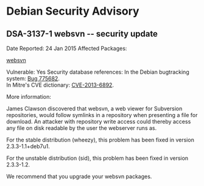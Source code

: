 
Debian Security Advisory
========================


DSA-3137-1 websvn -- security update
------------------------------------



Date Reported:
24 Jan 2015
Affected Packages:

[websvn](https://packages.debian.org/src:websvn)

Vulnerable:
Yes
Security database references:
In the Debian bugtracking system: [Bug 775682](https://bugs.debian.org/cgi-bin/bugreport.cgi?bug=775682).  
In Mitre's CVE dictionary: [CVE-2013-6892](https://security-tracker.debian.org/tracker/CVE-2013-6892).  

More information:

James Clawson discovered that websvn, a web viewer for Subversion
repositories, would follow symlinks in a repository when presenting a
file for download. An attacker with repository write access could
thereby access any file on disk readable by the user the webserver
runs as.


For the stable distribution (wheezy), this problem has been fixed in
version 2.3.3-1.1+deb7u1.


For the unstable distribution (sid), this problem has been fixed in
version 2.3.3-1.2.


We recommend that you upgrade your websvn packages.





